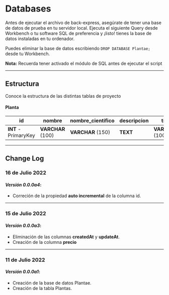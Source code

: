 # Databases
Antes de ejecutar el archivo de back-express, asegúrate de tener una base de datos de prueba en tu servidor local.
Ejecuta el siguiente Query desde Workbench o tu software SQL de preferencia y ¡listo! tienes la base de datos instaladas en tu ordenador.

Puedes eliminar la base de datos escribiendo `DROP DATABASE Plantae;` desde tu Workbench.

**Nota:** Recuerda tener activado el módulo de SQL antes de ejecutar el script

---

## Estructura
Conoce la estructura de las distintas tablas de proyecto
#### Planta
| id                   | nombre            | nombre_cientifico | descripcion | tipo              | img_ruta          | stock        | precio       |
| -------------------- | ----------------- | ----------------- | ----------- | ----------------- | ----------------- | ------------ | ------------ |
| **INT** - PrimaryKey | **VARCHAR** (100) | **VARCHAR** (150) | **TEXT**    | **VARCHAR** (100) | **VARCHAR** (100) | **INT** (11) | **INT** (11) |

---

## Change Log
### 16 de Julio 2022
#### _Versión 0.0.0a4_:
+ Correción de la propiedad **auto incremental** de la columna id.

---

### 15 de Julio 2022
#### _Versión 0.0.0a3_:
+ Eliminación de las columnas **createdAt** y **updateAt**.
+ Creación de la columna **precio**

---

### 11 de Julio 2022
#### _Versión 0.0.0a1_:
+ Creación de la base de datos Plantae.
+ Creación de la tabla Plantas.